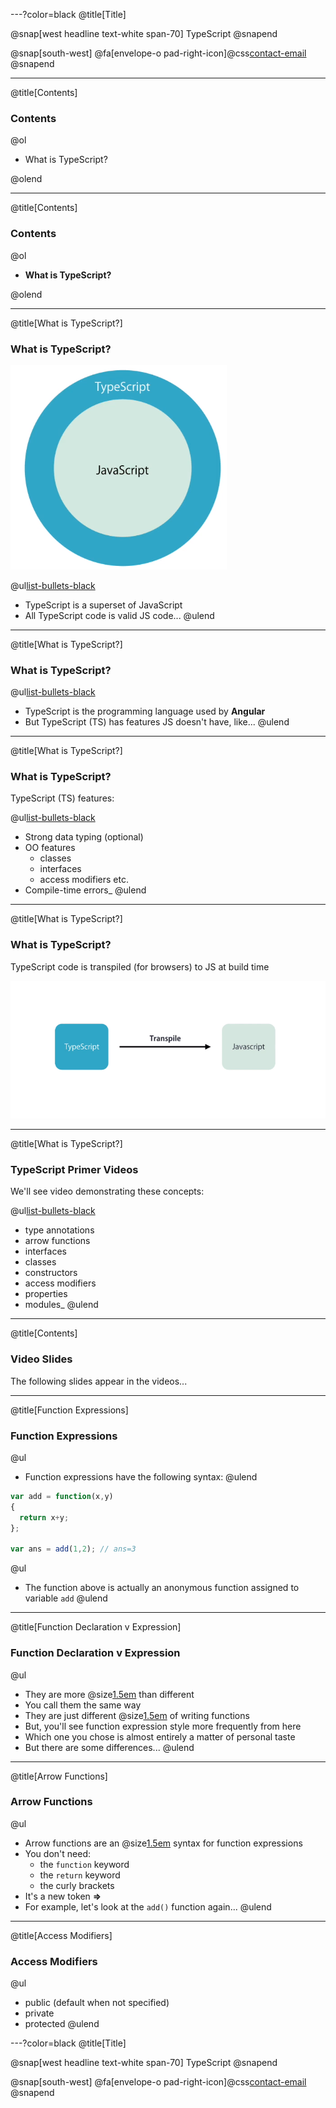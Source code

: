 ---?color=black
@title[Title]

@snap[west headline text-white span-70]
TypeScript
@snapend

@snap[south-west]
@fa[envelope-o pad-right-icon]@css[contact-email](thomas.devine@lyit.ie)
@snapend


---
@title[Contents]
### Contents

@ol[](false)
- What is TypeScript?


@olend

---
@title[Contents]
### Contents

@ol[](false)
- **What is TypeScript?**


@olend

---
@title[What is TypeScript?]
### What is TypeScript?


![images/4_TypeScript.png](images/4_TypeScript.png)


@ul[list-bullets-black](false)
- TypeScript is a superset of JavaScript
- All TypeScript code is valid JS code...
@ulend

---
@title[What is TypeScript?]
### What is TypeScript?

@ul[list-bullets-black](true)
- TypeScript is the programming language used by **Angular**
- But TypeScript (TS) has features JS doesn't have, like...
@ulend



---
@title[What is TypeScript?]
### What is TypeScript?

TypeScript (TS) features:

@ul[list-bullets-black](true)
- Strong data typing (optional)
- OO features 
  - classes
  - interfaces 
  - access modifiers etc.
- Compile-time errors_
@ulend



---
@title[What is TypeScript?]
### What is TypeScript?

TypeScript code is transpiled (for browsers) to JS at build time

![images/5_TS2JS.png](images/5_TS2JS.png)


---
@title[What is TypeScript?]
### TypeScript Primer Videos

We'll see video demonstrating these concepts:

@ul[list-bullets-black](true)
- type annotations
- arrow functions
- interfaces
- classes
- constructors
- access modifiers
- properties
- modules_
@ulend


---
@title[Contents]
### Video Slides

The following slides appear in the videos...


---
@title[Function Expressions]
### Function Expressions

@ul[](false)
- Function expressions have the following syntax:
@ulend

```javascript
var add = function(x,y)
{
  return x+y;
};

var ans = add(1,2); // ans=3
```

@ul[](true)
- The function above is actually an anonymous function assigned to variable ``add``
@ulend


---
@title[Function Declaration v Expression]
### Function Declaration v Expression

@ul[](true)
- They are more @size[1.5em](similar) than different
- You call them the same way
- They are just different @size[1.5em](styles) of writing functions
- But, you'll see function expression style more frequently from here
- Which one you chose is almost entirely a matter of personal taste
- But there are some differences...
@ulend


---
@title[Arrow Functions]
### Arrow Functions

@ul[](true)
- Arrow functions are an @size[1.5em](abbreviated) syntax for function expressions
- You don't need:
  - the ``function`` keyword
  - the ``return`` keyword
  - the curly brackets
- It's a new token **=>** 
- For example, let's look at the ``add()`` function again...
@ulend


---
@title[Access Modifiers]
### Access Modifiers

@ul[](true)
- public (default when not specified)
- private
- protected
@ulend








---?color=black
@title[Title]


@snap[west headline text-white span-70]
TypeScript
@snapend

@snap[south-west]
@fa[envelope-o pad-right-icon]@css[contact-email](thomas.devine@lyit.ie)
@snapend
